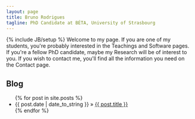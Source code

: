```yaml
---
layout: page
title: Bruno Rodrigues
tagline: PhD Candidate at BÉTA, University of Strasbourg
---
```

{% include JB/setup %}
Welcome to my page.
If you are one of my students, you're probably interested in the Teachings and Software pages. If you're a fellow PhD candidate, maybe my Research will be of interest to you. If you wish to contact me, you'll find all the information you need on the Contact page.
  
## Blog

<ul class="posts">
  {% for post in site.posts %}
    <li><span>{{ post.date | date_to_string }}</span> &raquo; <a href="{{ BASE_PATH }}{{ post.url }}">{{ post.title }}</a></li>
  {% endfor %}
</ul>


